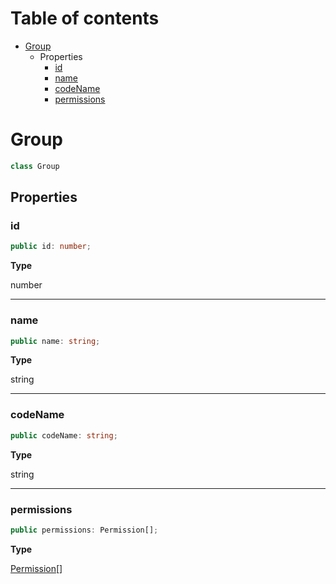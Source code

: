 # Table of contents

* [Group][ClassDeclaration-2]
    * Properties
        * [id][PropertyDeclaration-3]
        * [name][PropertyDeclaration-4]
        * [codeName][PropertyDeclaration-5]
        * [permissions][PropertyDeclaration-6]

# Group

```typescript
class Group
```
## Properties

### id

```typescript
public id: number;
```

**Type**

number

----------

### name

```typescript
public name: string;
```

**Type**

string

----------

### codeName

```typescript
public codeName: string;
```

**Type**

string

----------

### permissions

```typescript
public permissions: Permission[];
```

**Type**

[Permission][ClassDeclaration-3][]

[ClassDeclaration-2]: group.md#group
[PropertyDeclaration-3]: group.md#id
[PropertyDeclaration-4]: group.md#name
[PropertyDeclaration-5]: group.md#codename
[PropertyDeclaration-6]: group.md#permissions
[ClassDeclaration-3]: permission.md#permission